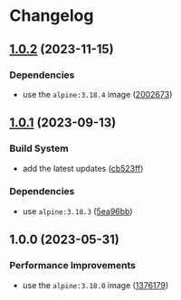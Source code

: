# Changelog

## [1.0.2](https://github.com/vansergen/mkp224o/compare/v1.0.1...v1.0.2) (2023-11-15)

### Dependencies

- use the `alpine:3.18.4` image ([2002673](https://github.com/vansergen/mkp224o/commit/200267369e81f6ed1915f844ff41b6aeb5b48a80))

## [1.0.1](https://github.com/vansergen/mkp224o/compare/v1.0.0...v1.0.1) (2023-09-13)

### Build System

- add the latest updates ([cb523ff](https://github.com/vansergen/mkp224o/commit/cb523ffb0472371ee01d91196e7fb0f69477dcfc))

### Dependencies

- use `alpine:3.18.3` ([5ea96bb](https://github.com/vansergen/mkp224o/commit/5ea96bb87512b491d04291b74d084a6461cb4298))

## 1.0.0 (2023-05-31)

### Performance Improvements

- use the `alpine:3.18.0` image ([1376179](https://github.com/vansergen/mkp224o/commit/1376179e4e6006de8c18691abe8d29054b287840))
